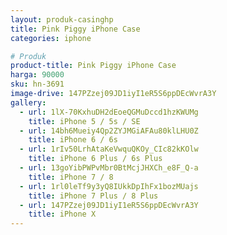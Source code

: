 ```yaml
---
layout: produk-casinghp
title: Pink Piggy iPhone Case
categories: iphone

# Produk
product-title: Pink Piggy iPhone Case
harga: 90000
sku: hn-3691
image-drive: 147PZzej09JD1iyI1eR5S6ppDEcWvrA3Y
gallery:
  - url: 1lX-70KxhuDH2dEoeQGMuDccd1hzKWUMg
    title: iPhone 5 / 5s / SE
  - url: 14bh6Mueiy4Qp2ZYJMGiAFAu80klLHU0Z
    title: iPhone 6 / 6s
  - url: 1rIv50LrhAtaKeVwquQKOy_CIc82kKOlw
    title: iPhone 6 Plus / 6s Plus
  - url: 13goYibPWPvMbr0BtMcjJHXCh_e8F_Q-a
    title: iPhone 7 / 8
  - url: 1rl0leTf9y3yQ8IUkkDpIhFx1bozMUajs
    title: iPhone 7 Plus / 8 Plus
  - url: 147PZzej09JD1iyI1eR5S6ppDEcWvrA3Y
    title: iPhone X
---
```

